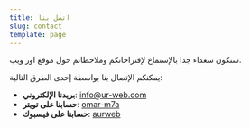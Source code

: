 ```yaml
---
title: اتصل بنا
slug: contact
template: page
---
```


سنكون سعداء جدا بالإستماع لإقتراحاتكم وملاحظاتم حول موقع اور ويب.

يمكنكم الإتصال بنا بواسطة إحدى الطرق التالية:

- **بريدنا الإلكتروني**: [info@ur-web.com](mailto:info@ur-web.com)
- **حسابنا على تويتر**: [omar-m7a](https://twitter.com/omar-m7a)
- **حسابنا على فيسبوك**: [aurweb](https://facebook.com/aurweb)
